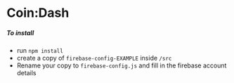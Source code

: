 # Coin:Dash

##### To install
- run `npm install`
- create a copy of `firebase-config-EXAMPLE` inside `/src`
- Rename your copy to `firebase-config.js` and fill in the firebase account details


